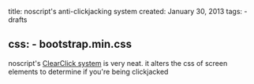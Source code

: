 title: noscript's anti-clickjacking system
created: January 30, 2013
tags:
    - drafts

css:
    - bootstrap.min.css
---

noscript's [ClearClick system](http://noscript.net/faq#clearclick) is very neat.
it alters the css of screen elements to determine if you're being clickjacked

